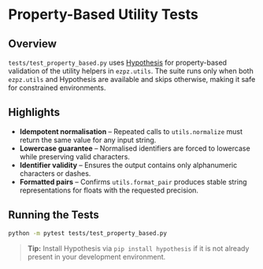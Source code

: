 # Property-Based Utility Tests

## Overview

`tests/test_property_based.py` uses [Hypothesis](https://hypothesis.readthedocs.io)
for property-based validation of the utility helpers in `ezpz.utils`. The suite
runs only when both `ezpz.utils` and Hypothesis are available and skips
otherwise, making it safe for constrained environments.

## Highlights

- **Idempotent normalisation** – Repeated calls to `utils.normalize` must return
  the same value for any input string.
- **Lowercase guarantee** – Normalised identifiers are forced to lowercase while
  preserving valid characters.
- **Identifier validity** – Ensures the output contains only alphanumeric
  characters or dashes.
- **Formatted pairs** – Confirms `utils.format_pair` produces stable string
  representations for floats with the requested precision.

## Running the Tests

```bash
python -m pytest tests/test_property_based.py
```

> **Tip:** Install Hypothesis via `pip install hypothesis` if it is not already
> present in your development environment.

